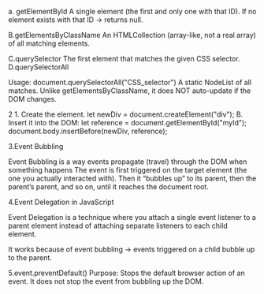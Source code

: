a. getElementById
A single element (the first and only one with that ID).
If no element exists with that ID → returns null.

B.getElementsByClassName
An HTMLCollection (array-like, not a real array) of all matching elements.

C.querySelector
The first element that matches the given CSS selector.
D.querySelectorAll

Usage: document.querySelectorAll("CSS_selector")
A static NodeList of all matches.
Unlike getElementsByClassName, it does NOT auto-update if the DOM changes.

2 1. Create the element.
let newDiv = document.createElement("div"); 
B. Insert it into the DOM:
let reference = document.getElementById("myId");
document.body.insertBefore(newDiv, reference);

3.Event Bubbling

Event Bubbling is a way events propagate (travel) through the DOM when something happens
The event is first triggered on the target element (the one you actually interacted with).
Then it “bubbles up” to its parent, then the parent’s parent, and so on, until it reaches the document root.


4.Event Delegation in JavaScript

Event Delegation is a technique where you attach a single event listener to a parent element instead of attaching separate listeners to each child element.

It works because of event bubbling → events triggered on a child bubble up to the parent.

5.event.preventDefault()
Purpose: Stops the default browser action of an event.
It does not stop the event from bubbling up the DOM.

